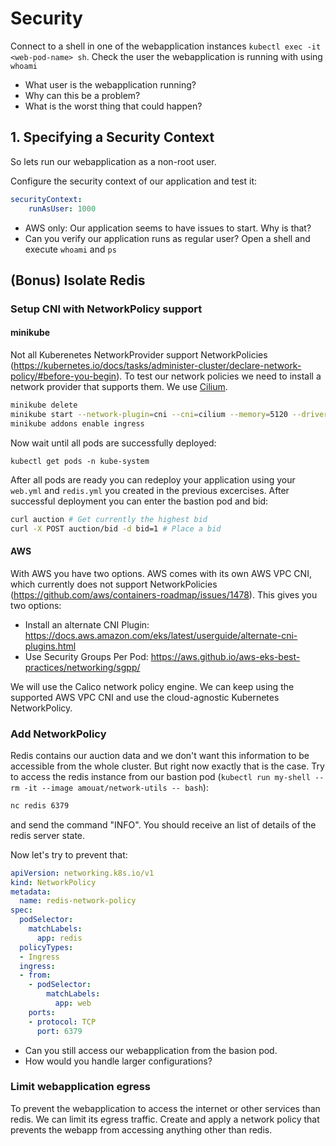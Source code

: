 # Security

Connect to a shell in one of the webapplication instances `kubectl exec -it <web-pod-name> sh`. Check the user the webapplication is running with using `whoami`

- What user is the webapplication running?
- Why can this be a problem?
- What is the worst thing that could happen?

## 1. Specifying a Security Context

So lets run our webapplication as a non-root user.

Configure the security context of our application and test it:

```yaml
securityContext:
    runAsUser: 1000
```

- AWS only: Our application seems to have issues to start. Why is that? 
- Can you verify our application runs as regular user? Open a shell and execute `whoami` and `ps`

## (Bonus) Isolate Redis 

### Setup CNI with NetworkPolicy support 
#### minikube

Not all Kuberenetes NetworkProvider support NetworkPolicies (https://kubernetes.io/docs/tasks/administer-cluster/declare-network-policy/#before-you-begin). To test our network policies we need to install a network provider that supports them. We use [Cilium](https://cilium.io/).

```bash
minikube delete
minikube start --network-plugin=cni --cni=cilium --memory=5120 --driver=<virtualbox|hyperv>
minikube addons enable ingress
```

Now wait until all pods are successfully deployed:

```
kubectl get pods -n kube-system
```

After all pods are ready you can redeploy your application using your `web.yml` and `redis.yml` you created in the previous excercises. After successful deployment you can enter the bastion pod and bid:

```bash
curl auction # Get currently the highest bid
curl -X POST auction/bid -d bid=1 # Place a bid
```

#### AWS
With AWS you have two options. AWS comes with its own AWS VPC CNI, which currently does not support NetworkPolicies (https://github.com/aws/containers-roadmap/issues/1478).
This gives you two options:
* Install an alternate CNI Plugin: https://docs.aws.amazon.com/eks/latest/userguide/alternate-cni-plugins.html
* Use Security Groups Per Pod: https://aws.github.io/aws-eks-best-practices/networking/sgpp/

We will use the Calico network policy engine. We can keep using the supported AWS VPC CNI and use the cloud-agnostic
Kubernetes NetworkPolicy.

### Add NetworkPolicy

Redis contains our auction data and we don't want this information to be accessible from the whole cluster. But right now exactly that is the case. Try to access the redis instance from our bastion pod (`kubectl run my-shell --rm -it --image amouat/network-utils -- bash`):

```bash
nc redis 6379
```

and send the command "INFO". You should receive an list of details of the redis server state.

Now let's try to prevent that:

```yaml
apiVersion: networking.k8s.io/v1
kind: NetworkPolicy
metadata:
  name: redis-network-policy
spec:
  podSelector:
    matchLabels:
      app: redis
  policyTypes:
  - Ingress
  ingress:
  - from:
    - podSelector:
        matchLabels:
          app: web
    ports:
    - protocol: TCP
      port: 6379
```

- Can you still access our webapplication from the basion pod.
- How would you handle larger configurations?

### Limit webapplication egress

To prevent the webapplication to access the internet or other services than redis. We can limit its egress traffic. Create and apply a network policy that prevents the webapp from accessing anything other than redis.
